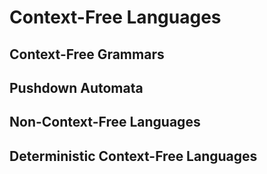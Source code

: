 # Context-Free Languages

## Context-Free Grammars

## Pushdown Automata

## Non-Context-Free Languages

## Deterministic Context-Free Languages
